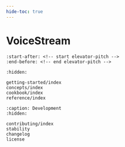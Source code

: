 ```yaml
---
hide-toc: true
---
```


# VoiceStream

```{include} ../README.md
:start-after: <!-- start elevator-pitch -->
:end-before: <!-- end elevator-pitch -->
```

```{toctree}
:hidden:

getting-started/index
concepts/index
cookbook/index
reference/index
```

```{toctree}
:caption: Development
:hidden:

contributing/index
stability
changelog
license
```
